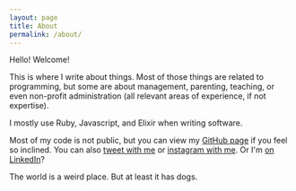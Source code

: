 ```yaml
---
layout: page
title: About
permalink: /about/
---
```


Hello! Welcome!

This is where I write about things. Most of those things are related to
programming, but some are about management, parenting, teaching, or even
non-profit administration (all relevant areas of experience, if not expertise).

I mostly use Ruby, Javascript, and Elixir when writing software.

Most of my code is not public, but you can view my [GitHub
page](https://github.com/andrewek) if you feel so inclined. You can also [tweet
with me](https://twitter.com/ektastrophe) or [instagram with
me](https://www.instagram.com/ektastrophe/). Or I'm [on
LinkedIn](https://www.linkedin.com/in/andrew-ek-761aa24a/)?

The world is a weird place. But at least it has dogs.
